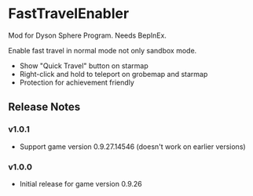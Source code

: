 # FastTravelEnabler 

Mod for Dyson Sphere Program. Needs BepInEx.

Enable fast travel in normal mode not only sandbox mode.

- Show "Quick Travel" button on starmap
- Right-click and hold to teleport on grobemap and starmap
- Protection for achievement friendly

## Release Notes

### v1.0.1

- Support game version 0.9.27.14546 (doesn't work on earlier versions)

### v1.0.0

- Initial release for game version 0.9.26

